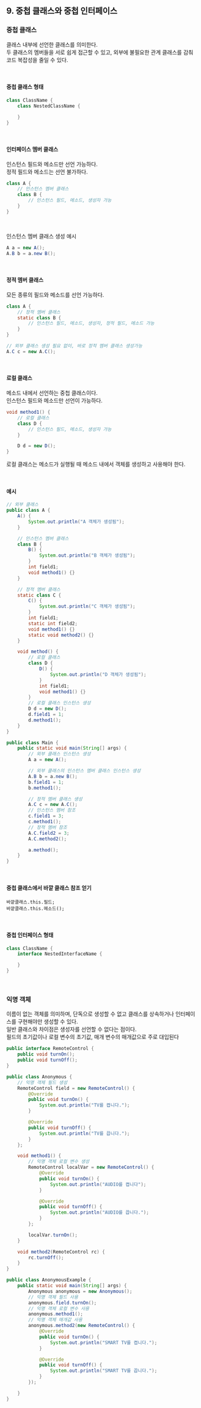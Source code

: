 ## 9. 중첩 클래스와 중첩 인터페이스

### 중첩 클래스
클래스 내부에 선언한 클래스를 의미한다.  
두 클래스의 멤버들을 서로 쉽게 접근할 수 있고, 외부에 불필요한 관계 클래스를 감춰 코드 복잡성을 줄일 수 있다.

<br>

#### 중첩 클래스 형태
``` java
class ClassName {
    class NestedClassName {

    }
}
```

<br>

#### 인터페이스 멤버 클래스
인스턴스 필드와 메소드만 선언 가능하다.  
정적 필드와 메소드는 선언 불가하다.

``` java
class A {
    // 인스턴스 멤버 클래스
    class B {
        // 인스턴스 필드, 메소드, 생성자 가능
    }
}
```

<br>

인스턴스 멤버 클래스 생성 예시
``` java
A a = new A();
A.B b = a.new B();
```

<br>

#### 정적 멤버 클래스
모든 종류의 필드와 메소드를 선언 가능하다.

``` java
class A {
    // 정적 멤버 클래스
    static class B {
        // 인스턴스 필드, 메소드, 생성자, 정적 필드, 메소드 가능
    }
}
```

``` java
// 외부 클래스 생성 필요 없이, 바로 정적 멤버 클래스 생성가능
A.C c = new A.C();
```

<br>

#### 로컬 클래스
메소드 내에서 선언하는 중첩 클래스이다.  
인스턴스 필드와 메소드만 선언이 가능하다.

``` java
void method1() {
    // 로컬 클래스
    class D {
        // 인스턴스 필드, 메소드, 생성자 가능
    }

    D d = new D();
}
```
로컬 클래스는 메소드가 실행될 때 메소드 내에서 객체를 생성하고 사용해야 한다.

<br>

#### 예시
``` java
// 외부 클래스
public class A {
    A() {
        System.out.println("A 객체가 생성됨");
    }

    // 인스턴스 멤버 클래스
    class B {
        B() {
            System.out.println("B 객체가 생성됨");
        }
        int field1;
        void method1() {}
    }

    // 정적 멤버 클래스
    static class C {
        C() {
            System.out.println("C 객체가 생성됨");
        }
        int field1;
        static int field2;
        void method1() {}
        static void method2() {}
    }

    void method() {
        // 로컬 클래스
        class D {
            D() {
                System.out.println("D 객체가 생성됨");
            }
            int field1;
            void method1() {}
        }
        // 로컬 클래스 인스턴스 생성
        D d = new D();
        d.field1 = 1;
        d.method1();
    }
}

```

``` java
public class Main {
    public static void main(String[] args) {
        // 외부 클래스 인스턴스 생성
        A a = new A();

        // 외부 클래스의 인스턴스 멤버 클래스 인스턴스 생성
        A.B b = a.new B();
        b.field1 = 1;
        b.method1();

        // 정적 멤버 클래스 생성
        A.C c = new A.C();
        // 인스턴스 멤버 참조
        c.field1 = 3;
        c.method1();
        // 정적 멤버 참조
        A.C.field2 = 3;
        A.C.method2();

        a.method();
    }
}
```

<br>

#### 중첩 클래스에서 바깥 클래스 참조 얻기
```
바깥클래스.this.필드;
바깥클래스.this.메소드();
```

<br>

#### 중첩 인터페이스 형태
``` java
class ClassName {
    interface NestedInterfaceName {

    }
}
```

<br>

### 익명 객체
이름이 없는 객체를 의미하며, 단독으로 생성할 수 없고 클래스를 상속하거나 인터페이스를 구현해야만 생성할 수 있다.  
일반 클래스와 차이점은 생성자를 선언할 수 없다는 점이다.  
필드의 초기값이나 로컬 변수의 초기값, 매개 변수의 매개값으로 주로 대입된다

``` java
public interface RemoteControl {
    public void turnOn();
    public void turnOff();
}
```

``` java
public class Anonymous {
    // 익명 객체 필드 생성
    RemoteControl field = new RemoteControl() {
        @Override
        public void turnOn() {
            System.out.println("TV를 켭니다.");
        }

        @Override
        public void turnOff() {
            System.out.println("TV를 끕니다.");
        }
    };

    void method1() {
        // 익명 객체 로컬 변수 생성
        RemoteControl localVar = new RemoteControl() {
            @Override
            public void turnOn() {
                System.out.println("AUDIO를 켭니다");
            }

            @Override
            public void turnOff() {
                System.out.println("AUDIO를 끕니다.");
            }
        };

        localVar.turnOn();
    }

    void method2(RemoteControl rc) {
        rc.turnOff();
    }
}
```

``` java
public class AnonymousExample {
    public static void main(String[] args) {
        Anonymous anonymous = new Anonymous();
        // 익명 객체 필드 사용
        anonymous.field.turnOn();
        // 익명 객체 로컬 변수 사용
        anonymous.method1();
        // 익명 객체 매개값 사용
        anonymous.method2(new RemoteControl() {
            @Override
            public void turnOn() {
                System.out.println("SMART TV를 켭니다.");
            }

            @Override
            public void turnOff() {
                System.out.println("SMART TV를 끕니다.");
            }
        });

    }
}
```